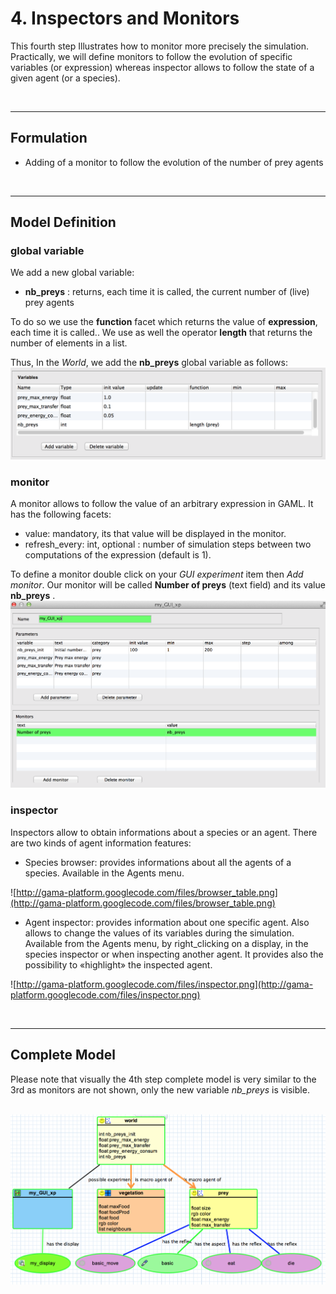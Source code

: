 # 4. Inspectors and Monitors
This fourth step Illustrates how to monitor more precisely the simulation. Practically, we will define monitors to follow the evolution of specific variables (or expression) whereas inspector allows to follow the state of a given agent (or a species).

<br />

---


## Formulation
  * Adding of a monitor to follow the evolution of the number of prey agents

<br />

---

## Model Definition

### global variable
We add a new global variable:
  * **nb\_preys** : returns, each time it is called, the current number of (live) prey agents

To do so we use the **function** facet which returns the value of **expression**, each time it is called..
We use as well the operator **length** that returns the number of elements in a list.

Thus, In the _World_, we add the **nb\_preys** global variable as follows:
<br />
<img src='images/Tutorials/Graphic_modelling1/21_Nb_preys.png' />
<br />
### monitor
A monitor allows to follow the value of an arbitrary expression in GAML. It has the following facets:
  * value: mandatory, its that value will be displayed in the monitor.
  * refresh\_every: int, optional : number of simulation steps between two computations of the expression (default is 1).

To define a monitor double click on your _GUI experiment_ item  then _Add monitor_. Our monitor will be called **Number of preys** (text field) and its value **nb\_preys** .
<br />
<img src='images/Tutorials/Graphic_modelling1/22_monitor.png' />
<br />


### inspector

Inspectors allow to obtain informations about a species or an agent. There are two kinds of agent information features:
  * Species browser: provides informations about all the agents of a species. Available in the Agents menu.

![http://gama-platform.googlecode.com/files/browser_table.png](http://gama-platform.googlecode.com/files/browser_table.png)


  * Agent inspector: provides information about one specific agent. Also allows to change the values of its variables during the simulation. Available from the Agents menu, by right\_clicking on a display, in the species inspector or when inspecting another agent. It provides also the possibility to «highlight» the inspected agent.

![http://gama-platform.googlecode.com/files/inspector.png](http://gama-platform.googlecode.com/files/inspector.png)

<br />

---

## Complete Model
Please note that visually the 4th step complete model is very similar to the 3rd as monitors are not shown, only the new variable _nb\_preys_ is visible.

<br />
<img src='images/Tutorials/Graphic_modelling1/23_Step4_complete_model.png' />
<br />